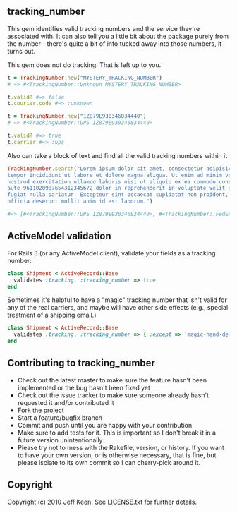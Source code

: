 ## tracking_number

This gem identifies valid tracking numbers and the service they're associated with. It can also tell you a little bit about the package purely from the number—there's quite a bit of info tucked away into those numbers, it turns out.

This gem does not do tracking. That is left up to you.

```ruby
t = TrackingNumber.new("MYSTERY_TRACKING_NUMBER")
# => #<TrackingNumber::Unknown MYSTERY_TRACKING_NUMBER>

t.valid? #=> false
t.courier.code #=> :unknown

t = TrackingNumber.new("1Z879E930346834440")
# => #<TrackingNumber::UPS 1Z879E930346834440>

t.valid? #=> true
t.carrier #=> :ups
```
Also can take a block of text and find all the valid tracking numbers within it

```ruby
TrackingNumber.search("Lorem ipsum dolor sit amet, consectetur adipisicing elit, sed do eiusmod
tempor incididunt ut labore et dolore magna aliqua. Ut enim ad minim veniam, 1Z879E930346834440
nostrud exercitation ullamco laboris nisi ut aliquip ex ea commodo consequat. Duis
aute 9611020987654312345672 dolor in reprehenderit in voluptate velit esse cillum dolore eu
fugiat nulla pariatur. Excepteur sint occaecat cupidatat non proident, sunt in culpa qui
officia deserunt mollit anim id est laborum.")

#=> [#<TrackingNumber::UPS 1Z879E930346834440>, #<TrackingNumber::FedExGround96 9611020987654312345672>]
```

## ActiveModel validation

For Rails 3 (or any ActiveModel client), validate your fields as a tracking number:
```ruby
class Shipment < ActiveRecord::Base
  validates :tracking, :tracking_number => true
end
```
Sometimes it's helpful to have a "magic" tracking number that isn't valid for any of the real carriers, and maybe will have other side effects (e.g., special treatment of a shipping email.)

```ruby
class Shipment < ActiveRecord::Base
  validates :tracking, :tracking_number => { :except => 'magic-hand-delivery' }
end
```

## Contributing to tracking_number

* Check out the latest master to make sure the feature hasn't been implemented or the bug hasn't been fixed yet
* Check out the issue tracker to make sure someone already hasn't requested it and/or contributed it
* Fork the project
* Start a feature/bugfix branch
* Commit and push until you are happy with your contribution
* Make sure to add tests for it. This is important so I don't break it in a future version unintentionally.
* Please try not to mess with the Rakefile, version, or history. If you want to have your own version, or is otherwise necessary, that is fine, but please isolate to its own commit so I can cherry-pick around it.

## Copyright

Copyright (c) 2010 Jeff Keen. See LICENSE.txt for
further details.

